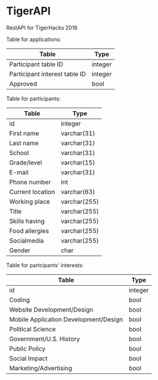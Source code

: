 # TigerAPI
RestAPI for TigerHacks 2018 

Table for applications:

|Table|Type|
|---|---|
|Participant table ID|integer|
|Participant interest table ID|integer|
|Approved|bool|

Table for participants:

|Table|Type|
|---|---|
|id|integer|
|First name|varchar(31)|
|Last name|varchar(31)|
|School|varchar(31)|
|Grade/level|varchar(15)|
|E-mail|varchar(31)|
|Phone number|int|
|Current location|varchar(63)|
|Working place|varchar(255)|
|Title|varchar(255)|
|Skills having|varchar(255)|
|Food allergies|varchar(255)|
|Socialmedia|varchar(255)|
|Gender|char|

Table for partcipants' interests:

|Table|Type|
|---|---|
|id|integer|
|Coding|bool|
|Website Development/Design|bool|
|Mobile Application Development/Design|bool|
|Political Science|bool|
|Government/U.S. History|bool|
|Public Policy|bool|
|Social Impact|bool|
|Marketing/Advertising|bool|
